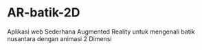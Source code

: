 # AR-batik-2D
Aplikasi web Sederhana Augmented Reality untuk mengenali batik nusantara dengan animasi 2 Dimensi
